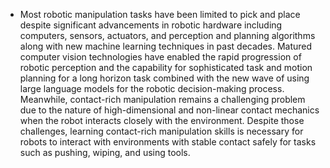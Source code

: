 - Most robotic manipulation tasks have been limited to pick and place despite significant advancements in robotic hardware including computers, sensors, actuators, and perception and planning algorithms along with new machine learning techniques in past decades. Matured computer vision technologies have enabled the rapid progression of robotic perception and the capability for sophisticated task and motion planning for a long horizon task combined with the new wave of using large language models for the robotic decision-making process. Meanwhile, contact-rich manipulation remains a challenging problem due to the nature of high-dimensional and non-linear contact mechanics when the robot interacts closely with the environment.  Despite those challenges, learning contact-rich manipulation skills is necessary for robots to interact with environments with stable contact safely for tasks such as pushing, wiping, and using tools.
